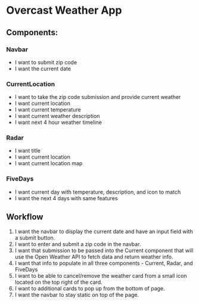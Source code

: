 # Overcast Weather App

## Components:

### Navbar

- I want to submit zip code
- I want the current date

### CurrentLocation

- I want to take the zip code submission and provide current weather
- I want current location
- I want current temperature
- I want current weather description
- I want next 4 hour weather timeline

### Radar

- I want title
- I want current location
- I want current location map

### FiveDays

- I want current day with temperature, description, and icon to match
- I want the next 4 days with same features

## Workflow

1.  I want the navbar to display the current date and have an input field with a submit button.
2.  I want to enter and submit a zip code in the navbar.
3.  I want that submission to be passed into the Current component that will use the Open Weather API to fetch data and return weather info.
4.  I want that info to populate in all three components - Current, Radar, and FiveDays
5.  I want to be able to cancel/remove the weather card from a small icon located on the top right of the card.
6.  I want to additional cards to pop up from the bottom of page.
7.  I want the navbar to stay static on top of the page.
